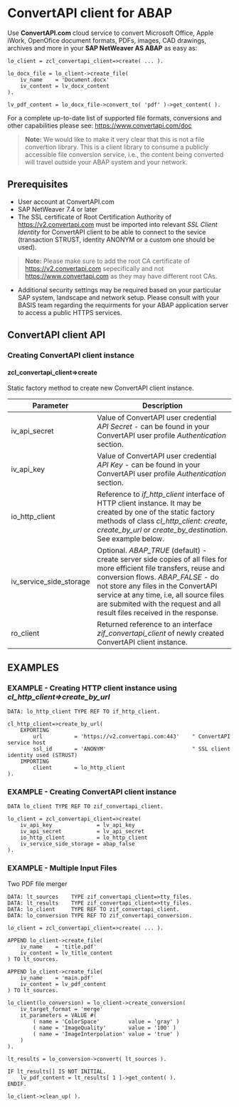 # ConvertAPI client for ABAP

Use **ConvertAPI.com** cloud service to convert Microsoft Office, Apple iWork, OpenOfice document formats, PDFs, images, CAD drawings, archives and more in your **SAP NetWeaver AS ABAP** as easy as:


```abap
lo_client = zcl_convertapi_client=>create( ... ).

lo_docx_file = lo_client->create_file(
    iv_name    = 'Document.docx'  
    iv_content = lv_docx_content
).

lv_pdf_content = lo_docx_file->convert_to( 'pdf' )->get_content( ).
```

For a complete up-to-date list of supported file formats, conversions and other capabilities please see: https://www.convertapi.com/doc

> **Note:** We would like to make it very clear that this is not a file convertion library. This is a client library to consume a publicly accessible file conversion service, i.e., the content being converted will travel outside your ABAP system and your network. 

## Prerequisites

* User account at ConvertAPI.com
* SAP NetWeaver 7.4 or later
* The SSL certificate of Root Certification Authority of https://v2.convertapi.com must be imported into relevant *SSL Client Identity* for ConvertAPI client to be able to connect to the sevice (transaction STRUST, identity ANONYM or a custom one should be used).

> **Note:** Please make sure to add the root CA certificate of https://v2.convertapi.com sepecifically and not https://www.convertapi.com as they may have different root CAs.

* Additional security settings may be required based on your particular SAP system, landscape and network setup. Please consult with your BASIS team regarding the requirments for your ABAP application server to access a public HTTPS services.

## ConvertAPI client API

### Creating ConvertAPI client instance
#### **zcl_convertapi_client=>create**
Static factory method to create new ConvertAPI client instance.

| Parameter |  Description |
|---|---|
| iv_api_secret | Value of ConvertAPI user credential *API Secret* - can be found in your ConvertAPI user profile *Authentication* section. | 
| iv_api_key | Value of ConvertAPI user credential *API Key* - can be found in your ConvertAPI user profile *Authentication* section. |
| io_http_client | Reference to *if_http_client* interface of HTTP client instance. It may be created by one of the static factory methods of class *cl_http_client*: *create*, *create_by_url* or *create_by_destination*. See example below. |
| iv_service_side_storage | Optional. *ABAP_TRUE* (default) - create server side copies of all files for more efficient file transfers, reuse and conversion flows. *ABAP_FALSE* - do not store any files in the ConvertAPI service at any time, i.e, all source files are submited with the request and all result files received in the response.
| ro_client | Returned reference to an interface *zif_convertapi_client* of newly created ConvertAPI client instance. | 


## EXAMPLES

### EXAMPLE - Creating HTTP client instance using *cl_http_client=>create_by_url*

```abap
DATA: lo_http_client TYPE REF TO if_http_client.

cl_http_client=>create_by_url(
    EXPORTING
        url          = 'https://v2.convertapi.com:443'    " ConvertAPI service host
        ssl_id       = 'ANONYM'                           " SSL client identity used (STRUST)
    IMPORTING
        client       = lo_http_client
).
```

### EXAMPLE - Creating ConvertAPI client instance
```abap
DATA lo_client TYPE REF TO zif_convertapi_client.

lo_client = zcl_convertapi_client=>create(
    iv_api_key              = lv_api_key
    iv_api_secret           = lv_api_secret
    io_http_client          = lo_http_client
    iv_service_side_storage = abap_false
).
```

### EXAMPLE - Multiple Input Files
Two PDF file merger
```abap
DATA: lt_sources    TYPE zif_convertapi_client=>tty_files. 
DATA: lt_results    TYPE zif_convertapi_client=>tty_files. 
DATA: lo_client     TYPE REF TO zif_convertapi_client.
DATA: lo_conversion TYPE REF TO zif_convertapi_conversion.

lo_client = zcl_convertapi_client=>create( ... ).

APPEND lo_client->create_file(
    iv_name    = 'title.pdf'  
    iv_content = lv_title_content
) TO lt_sources.

APPEND lo_client->create_file(
    iv_name    = 'main.pdf'  
    iv_content = lv_pdf_content
) TO lt_sources.

lo_client(lo_conversion) = lo_client->create_conversion(
    iv_target_format = 'merge'
    it_parameters = VALUE #(
        ( name = 'ColorSpace'         value = 'gray' )
        ( name = 'ImageQuality'       value = '100' )
        ( name = 'ImageInterpolation' value = 'true' )
    )
).

lt_results = lo_conversion->convert( lt_sources ).

IF lt_results[] IS NOT INITIAL.
    lv_pdf_content = lt_results[ 1 ]->get_content( ).
ENDIF.

lo_client->clean_up( ).
```